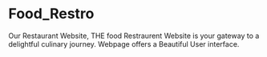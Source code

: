 # Food_Restro
Our Restaurant Website, THE food Restraurent Website is your gateway to a delightful culinary journey. Webpage offers a Beautiful User interface.
